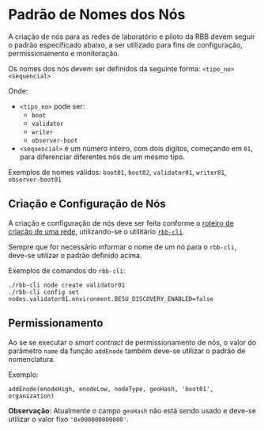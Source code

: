 # Padrão de Nomes dos Nós

A criação de nós para as redes de laboratório e piloto da RBB devem seguir o padrão especificado abaixo, a ser utilizado para fins de configuração, permissionamento e monitoração.

Os nomes dos nós devem ser definidos da seguinte forma: `<tipo_no><sequencial>`

Onde:
- `<tipo_no>` pode ser:
  - `boot`
  - `validator`
  - `writer`
  - `observer-boot`
- `<sequencial>` é um número inteiro, com dois dígitos, começando em `01`, para diferenciar diferentes nós de um mesmo tipo.

Exemplos de nomes válidos: `boot01`, `boot02`, `validator01`, `writer01`, `observer-boot01`


## Criação e Configuração de Nós

A criação e configuração de nós deve ser feita conforme o [roteiro de criação de uma rede](Roteiro_para_a_criacao_de_uma_rede.md), utilizando-se o utilitário [`rbb-cli`](Guia%20RBB-CLI.md).

Sempre que for necessário informar o nome de um nó para o `rbb-cli`, deve-se utilizar o padrão definido acima.

Exemplos de comandos do `rbb-cli`:
```
./rbb-cli node create validator01
./rbb-cli config set nodes.validator01.environment.BESU_DISCOVERY_ENABLED=false
```


## Permissionamento

Ao se se executar o *smart contract* de permissionamento de nós, o valor do parâmetro `name` da função `addEnode` também deve-se utilizar o padrão de nomenclatura.

Exemplo:
```
addEnode(enodeHigh, enodeLow, nodeType, geoHash, 'boot01', organization)
```

**Observação**: Atualmente o campo `geoHash` não está sendo usado e deve-se utilizar o valor fixo `'0x000000000000'`.